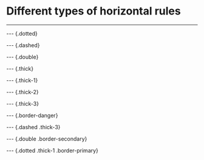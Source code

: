 # Different types of horizontal rules

---

--- {.dotted}

--- {.dashed}

--- {.double}

--- {.thick}

--- {.thick-1}

--- {.thick-2}

--- {.thick-3}

--- {.border-danger}

--- {.dashed .thick-3}

--- {.double .border-secondary}

--- {.dotted .thick-1 .border-primary}
